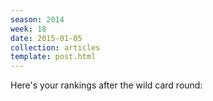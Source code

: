 ```yaml
---
season: 2014
week: 18
date: 2015-01-05
collection: articles
template: post.html
---
```


Here's your rankings after the wild card round:
